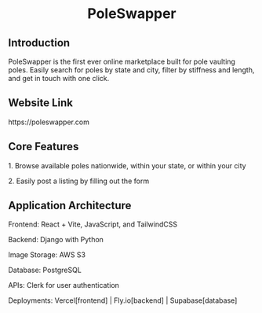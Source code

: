 <div align="center">
  <h1> PoleSwapper </h1
</div>

<div align="left">
  <h2> Introduction </h2>
  <p> PoleSwapper is the first ever online marketplace built for pole vaulting poles. Easily search for poles by state and city, filter by stiffness and length, and get in touch with one click. </p>
  
  <h2> Website Link </h2>
  <p> https://poleswapper.com </p>

  <h2> Core Features </h2>
  <p> 1. Browse available poles nationwide, within your state, or within your city </p>
  <p> 2. Easily post a listing by filling out the form </p>

  <h2> Application Architecture </h2>
  <p> Frontend: React + Vite, JavaScript, and TailwindCSS </p> 
  <p> Backend: Django with Python </p> 
  <p> Image Storage: AWS S3 </p>
  <p> Database: PostgreSQL </p> 
  <p> APIs: Clerk for user authentication </p>
  <p> Deployments: Vercel[frontend] | Fly.io[backend] | Supabase[database] </p>
  
</div>
